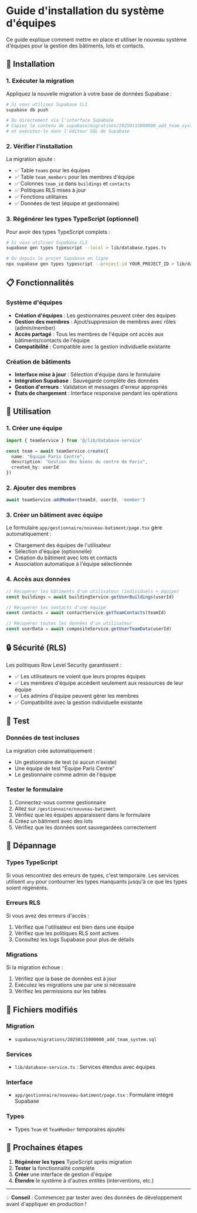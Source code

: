 # Guide d'installation du système d'équipes

Ce guide explique comment mettre en place et utiliser le nouveau système d'équipes pour la gestion des bâtiments, lots et contacts.

## 🚀 Installation

### 1. Exécuter la migration

Appliquez la nouvelle migration à votre base de données Supabase :

```bash
# Si vous utilisez Supabase CLI
supabase db push

# Ou directement via l'interface Supabase
# Copiez le contenu de supabase/migrations/20250115000000_add_team_system.sql
# et exécutez-le dans l'éditeur SQL de Supabase
```

### 2. Vérifier l'installation

La migration ajoute :
- ✅ Table `teams` pour les équipes
- ✅ Table `team_members` pour les membres d'équipe
- ✅ Colonnes `team_id` dans `buildings` et `contacts`
- ✅ Politiques RLS mises à jour
- ✅ Fonctions utilitaires
- ✅ Données de test (équipe et gestionnaire)

### 3. Régénérer les types TypeScript (optionnel)

Pour avoir des types TypeScript complets :

```bash
# Si vous utilisez Supabase CLI
supabase gen types typescript --local > lib/database.types.ts

# Ou depuis le projet Supabase en ligne
npx supabase gen types typescript --project-id YOUR_PROJECT_ID > lib/database.types.ts
```

## 📋 Fonctionnalités

### Système d'équipes
- **Création d'équipes** : Les gestionnaires peuvent créer des équipes
- **Gestion des membres** : Ajout/suppression de membres avec rôles (admin/member)
- **Accès partagé** : Tous les membres de l'équipe ont accès aux bâtiments/contacts de l'équipe
- **Compatibilité** : Compatible avec la gestion individuelle existante

### Création de bâtiments
- **Interface mise à jour** : Sélection d'équipe dans le formulaire
- **Intégration Supabase** : Sauvegarde complète des données
- **Gestion d'erreurs** : Validation et messages d'erreur appropriés
- **États de chargement** : Interface responsive pendant les opérations

## 🔧 Utilisation

### 1. Créer une équipe

```typescript
import { teamService } from '@/lib/database-service'

const team = await teamService.create({
  name: "Équipe Paris Centre",
  description: "Gestion des biens du centre de Paris",
  created_by: userId
})
```

### 2. Ajouter des membres

```typescript
await teamService.addMember(teamId, userId, 'member')
```

### 3. Créer un bâtiment avec équipe

Le formulaire `app/gestionnaire/nouveau-batiment/page.tsx` gère automatiquement :
- Chargement des équipes de l'utilisateur
- Sélection d'équipe (optionnelle)
- Création du bâtiment avec lots et contacts
- Association automatique à l'équipe sélectionnée

### 4. Accès aux données

```typescript
// Récupérer les bâtiments d'un utilisateur (individuels + équipe)
const buildings = await buildingService.getUserBuildings(userId)

// Récupérer les contacts d'une équipe
const contacts = await contactService.getTeamContacts(teamId)

// Récupérer toutes les données d'un utilisateur
const userData = await compositeService.getUserTeamData(userId)
```

## 🔒 Sécurité (RLS)

Les politiques Row Level Security garantissent :
- ✅ Les utilisateurs ne voient que leurs propres équipes
- ✅ Les membres d'équipe accèdent seulement aux ressources de leur équipe
- ✅ Les admins d'équipe peuvent gérer les membres
- ✅ Compatibilité avec la gestion individuelle existante

## 🧪 Test

### Données de test incluses
La migration crée automatiquement :
- Un gestionnaire de test (si aucun n'existe)
- Une équipe de test "Équipe Paris Centre"
- Le gestionnaire comme admin de l'équipe

### Tester le formulaire
1. Connectez-vous comme gestionnaire
2. Allez sur `/gestionnaire/nouveau-batiment`
3. Vérifiez que les équipes apparaissent dans le formulaire
4. Créez un bâtiment avec des lots
5. Vérifiez que les données sont sauvegardées correctement

## 🐛 Dépannage

### Types TypeScript
Si vous rencontrez des erreurs de types, c'est temporaire. Les services utilisent `any` pour contourner les types manquants jusqu'à ce que les types soient régénérés.

### Erreurs RLS
Si vous avez des erreurs d'accès :
1. Vérifiez que l'utilisateur est bien dans une équipe
2. Vérifiez que les politiques RLS sont actives
3. Consultez les logs Supabase pour plus de détails

### Migrations
Si la migration échoue :
1. Vérifiez que la base de données est à jour
2. Exécutez les migrations une par une si nécessaire
3. Vérifiez les permissions sur les tables

## 📁 Fichiers modifiés

### Migration
- `supabase/migrations/20250115000000_add_team_system.sql`

### Services
- `lib/database-service.ts` : Services étendus avec équipes

### Interface
- `app/gestionnaire/nouveau-batiment/page.tsx` : Formulaire intégré Supabase

### Types
- Types `Team` et `TeamMember` temporaires ajoutés

## 🚀 Prochaines étapes

1. **Régénérer les types** TypeScript après migration
2. **Tester** la fonctionnalité complète
3. **Créer** une interface de gestion d'équipe
4. **Étendre** le système à d'autres entités (interventions, etc.)

---

💡 **Conseil** : Commencez par tester avec des données de développement avant d'appliquer en production !
